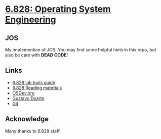 # [6.828: Operating System Engineering]

## JOS

My implemention of JOS. You may find some helpful hints in this repo, but also be care with **DEAD CODE**!

## Links

 - [6.828 lab tools guide](https://pdos.csail.mit.edu/6.828/2014/labguide.html)
 - [6.828 Reading materials](https://pdos.csail.mit.edu/6.828/2014/reference.html)
 - [OSDev.org](http://wiki.osdev.org/Main_Page)
 - [Gustavo Duarte](http://duartes.org/gustavo/blog/archives/)
 - [Git](https://git-scm.com/)

## Acknowledge

Many thanks to 6.828 staff.

[6.828: Operating System Engineering]: https://pdos.csail.mit.edu/6.828/2014/index.html